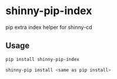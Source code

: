 # shinny-pip-index
pip extra index helper for shinny-cd

## Usage

```bash
pip install shinny-pip-index
```

```bash
shinny-pip install <same as pip install>
```
